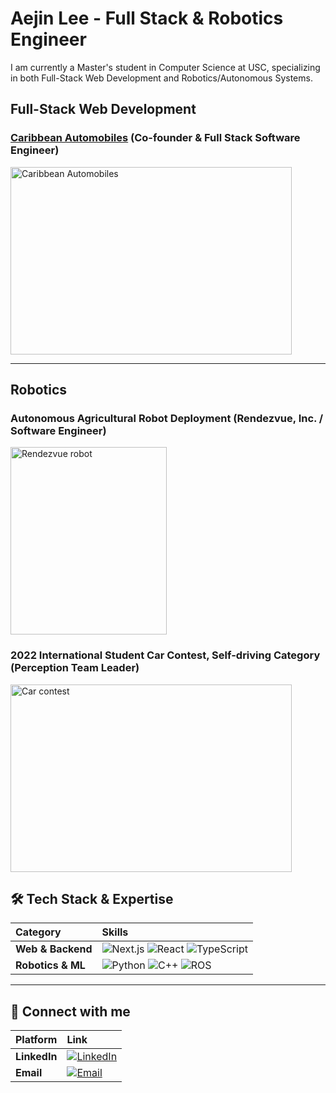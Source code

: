 # Aejin Lee - Full Stack & Robotics Engineer

I am currently a Master's student in Computer Science at USC, specializing in both Full-Stack Web Development and Robotics/Autonomous Systems.

## Full-Stack Web Development

### [Caribbean Automobiles](https://www.caribbeanautomobiles.com/) (Co-founder & Full Stack Software Engineer)
<img width="450" height="300" alt="Caribbean Automobiles" src="https://github.com/user-attachments/assets/b6d78280-6e69-4ea6-9e8d-7ef46562b39a" />

---
## Robotics

### Autonomous Agricultural Robot Deployment (Rendezvue, Inc. / Software Engineer)
<img width="250" height="300" alt="Rendezvue robot" src="https://github.com/user-attachments/assets/c6de44f2-c8e1-4efb-ad7c-826bc5beaf44" />



### 2022 International Student Car Contest, Self-driving Category (Perception Team Leader)

<img src="https://github.com/user-attachments/assets/127e1278-cb10-4ee8-8b0d-e42a385ad227" width="450" height="300" alt="Car contest"/>


## 🛠️ Tech Stack & Expertise

| Category | Skills |
| :--- | :--- |
| **Web & Backend** | ![Next.js](https://img.shields.io/badge/Next.js-000000?style=for-the-badge&logo=next.js&logoColor=white) ![React](https://img.shields.io/badge/React-61DAFB?style=for-the-badge&logo=react&logoColor=white) ![TypeScript](https://img.shields.io/badge/TypeScript-3178C6?style=for-the-badge&logo=typescript&logoColor=white) |
| **Robotics & ML** | ![Python](https://img.shields.io/badge/Python-3776AB?style=for-the-badge&logo=python&logoColor=white) ![C++](https://img.shields.io/badge/C%2B%2B-00599C?style=for-the-badge&logo=c%2B%2B&logoColor=white) ![ROS](https://img.shields.io/badge/ROS-22314E?style=for-the-badge&logo=ros&logoColor=white) |

---


## 🔗 Connect with me

| Platform | Link |
| :--- | :--- |
| **LinkedIn** | [![LinkedIn](https://img.shields.io/badge/LinkedIn-0077B5?style=for-the-badge&logo=linkedin&logoColor=white)](www.linkedin.com/in/aejin-lee) |
| **Email** | [![Email](https://img.shields.io/badge/Gmail-D14836?style=for-the-badge&logo=gmail&logoColor=white)](mailto:aejinlee00@gmail.com) |
